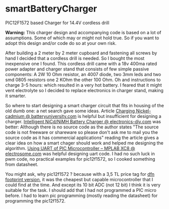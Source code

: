 # smartBatteryCharger
PIC12F1572 based Charger for 14.4V cordless drill

<b>Warning:</b> This charger design and accompanying code is based on a lot of assumptions. Some of which may or might not hold true. So if you want to adopt this design and/or code do so at your own risk.

After building a 2 meter by 2 meter cupboard and fastening all screws by hand I decided that a cordless drill is needed. So I bought the most inexpensive one I found. This cordless drill came with a 18v 400ma rated power adapter and charger stand that consists of few simple passive components: A 2W 10 Ohm resistor, an 4007 diode, two 3mm leds and two smd 0805 resistors one 2 KOhm the other 100 Ohm. Oh and instructions to charge 3-5 hours: which resulted in a very hot battery. I feared that it might vent electrolyte so I decided to replace electronics in charger stand, making it smarter.
  
So where to start designing a smart charger circuit that fits in housing of the old dumb one: a net search gave some ideas. Article <a href="https://batteryuniversity.com/learn/article/charging_nickel_based_batteries">Charging Nickel-cadmium @ batteryuniversity.com</a> is helpful but insufficient for designing a charger. <a href="http://electronics-diy.com/electronic_schematic.php?id=813">Intelligent NiCd/NiMH Battery Charger @ electronics-diy.com</a> was better: Although there is no source code as the author states "The source code is not freeware or shareware so please don't ask me to mail you the source code as it has commercial applications" reading the article gives a clear idea on how a smart chager should work and helped me designing the algorithm. <a href="https://electrosome.com/uart-pic-microcontroller-mplab-xc8/">Using UART of PIC Microcontroller – MPLAB XC8 @ electrosome.com</a> was helpful designing uart code. I had no such luck in pwm code, no practical examples for pic12f1572, so I cooked something from datasheet. 
  
You might ask, why pic12f1572 ? because with a 3,5 TL price tag for <a href="https://www.direnc.net/pic12f1572t-i-mf-dfn8-8bit-32mhz-mikrodenetleyici">dfn footprint version</a>, it was the cheapest but capable microcontroller that I could find at the time. And except its 10 bit ADC (not 12 bit) I think it is very suitable for the task. I should add that I had not programmed a PIC micro before. I had to learn pic programming (mostly reading the datasheet) for programming the pic12f1572.
